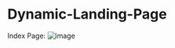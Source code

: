 # Dynamic-Landing-Page

Index Page:
![image](https://user-images.githubusercontent.com/57618183/204748333-4d7c686e-18e3-4573-a2cf-30561d812784.png)
